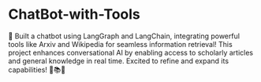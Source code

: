 # ChatBot-with-Tools
🚀 Built a chatbot using LangGraph and LangChain, integrating powerful tools like Arxiv and Wikipedia for seamless information retrieval! This project enhances conversational AI by enabling access to scholarly articles and general knowledge in real time. Excited to refine and expand its capabilities! 🤖📚✨
